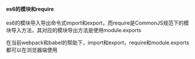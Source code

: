 #### es6的模块和require

es6的模块导入导出命令式import和export，而require是CommonJS规范下的模块导入方法，其对应的模块导出方法是使用module.exports

在当前webpack和babel的帮助下，import和export，require和module.exports都可以在浏览器端使用